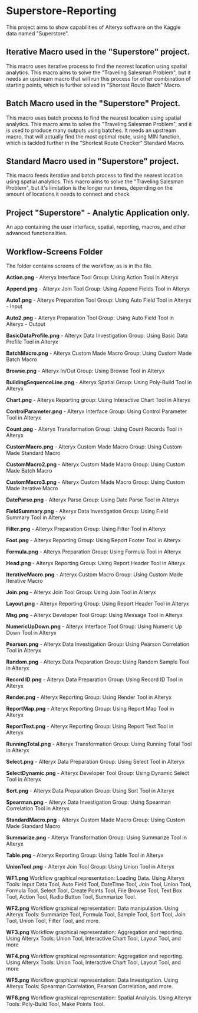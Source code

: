 # Superstore-Reporting
This project aims to show capabilities of Alteryx software on the Kaggle data named "Superstore".

## Iterative Macro used in the "Superstore" project.
This macro uses iterative process to find the nearest location using spatial analytics. This macro aims to solve the "Traveling Salesman Problem", but it needs an upstream macro that will run this process for other combination of starting points, which is further solved in "Shortest Route Batch" Macro.

## Batch Macro used in the "Superstore" Project.
This macro uses batch process to find the nearest location using spatial analytics. This macro aims to solve the "Traveling Salesman Problem", and it is used to produce many outputs using batches. It needs an upstream macro, that will actually find the most optimal route, using MIN function, which is tackled further in the "Shortest Route Checker" Standard Macro.

## Standard Macro used in "Superstore" project.
This macro feeds iterative and batch process to find the nearest location using spatial analytics. This macro aims to solve the "Traveling Salesman Problem", but it's limitation is the longer run times, depending on the amount of locations it needs to connect and check.

## Project "Superstore" - Analytic Application only.
An app containing the user interface, spatial, reporting, macros, and other advanced functionalities.

## Workflow-Screens Folder
The folder contains screens of the workflow, as is in the file.

**Action.png** - Alteryx Interface Tool Group: Using Action Tool in Alteryx

**Append.png** - Alteryx Join Tool Group: Using Append Fields Tool in Alteryx

**Auto1.png** - Alteryx Preparation Tool Group: Using Auto Field Tool in Alteryx - Input

**Auto2.png** - Alteryx Preparation Tool Group: Using Auto Field Tool in Alteryx - Output

**BasicDataProfile.png** - Alteryx Data Investigation Group: Using Basic Data Profile Tool in Alteryx

**BatchMacro.png** - Alteryx Custom Made Macro Group: Using Custom Made Batch Macro

**Browse.png** - Alteryx In/Out Group: Using Browse Tool in Alteryx

**BuildingSequenceLine.png** - Alteryx Spatial Group: Using Poly-Build Tool in Alteryx

**Chart.png** - Alteryx Reporting group: Using Interactive Chart Tool in Alteryx

**ControlParameter.png** - Alteryx Interface Group: Using Control Parameter Tool in Alteryx

**Count.png** - Alteryx Transformation Group: Using Count Records Tool in Alteryx

**CustomMacro.png** - Alteryx Custom Made Macro Group: Using Custom Made Standard Macro

**CustomMacro2.png** - Alteryx Custom Made Macro Group: Using Custom Made Batch Macro

**CustomMacro3.png** - Alteryx Custom Made Macro Group: Using Custom Made Iterative Macro

**DateParse.png** - Alteryx Parse Group: Using Date Parse Tool in Alteryx

**FieldSummary.png** - Alteryx Data Investigation Group: Using Field Summary Tool in Alteryx

**Filter.png** - Alteryx Preparation Group: Using Filter Tool in Alteryx

**Foot.png** - Alteryx Reporting Group: Using Report Footer Tool in Alteryx

**Formula.png** - Alteryx Preparation Group: Using Formula Tool in Alteryx

**Head.png** - Alteryx Reporting Group: Using Report Header Tool in Alteryx

**IterativeMacro.png** - Alteryx Custom Macro Group: Using Custom Made Iterative Macro

**Join.png** - Alteryx Join Tool Group: Using Join Tool in Alteryx

**Layout.png** - Alteryx Reporting Group: Using Report Header Tool in Alteryx

**Msg.png** - Alteryx Developer Tool Group: Using Message Tool in Alteryx

**NumericUpDown.png** - Alteryx Interface Tool Group: Using Numeric Up Down Tool in Alteryx

**Pearson.png** - Alteryx Data Investigation Group: Using Pearson Correlation Tool in Alteryx

**Random.png** - Alteryx Data Preparation Group: Using Random Sample Tool in Alteryx

**Record ID.png** - Alteryx Data Preparation Group: Using Record ID Tool in Alteryx

**Render.png** - Alteryx Reporting Group: Using Render Tool in Alteryx

**ReportMap.png** - Alteryx Reporting Group: Using Report Map Tool in Alteryx

**ReportText.png** - Alteryx Reporting Group: Using Report Text Tool in Alteryx

**RunningTotal.png** - Alteryx Transformation Group: Using Running Total Tool in Alteryx

**Select.png** - Alteryx Data Preparation Group: Using Select Tool in Alteryx

**SelectDynamic.png** - Alteryx Developer Tool Group: Using Dynamic Select Tool in Alteryx

**Sort.png** - Alteryx Data Preparation Group: Using Sort Tool in Alteryx

**Spearman.png** - Alteryx Data Investigation Group: Using Spearman Correlation Tool in Alteryx

**StandardMacro.png** - Alteryx Custom Made Macro Group: Using Custom Made Standard Macro

**Summarize.png** - Alteryx Transformation Group: Using Summarize Tool in Alteryx

**Table.png** - Alteryx Reporting Group: Using Table Tool in Alteryx

**UnionTool.png** - Alteryx Join Tool Group: Using Union Tool in Alteryx

**WF1.png**
Workflow graphical representation: Loading Data.
Using Alteryx Tools: Input Data Tool, Auto Field Tool, DateTime Tool, Join Tool, Union Tool, Formula Tool, Select Tool, Create Points Tool, File Browse Tool, Text Box Tool, Action Tool, Radio Button Tool, Summarize Tool.

**WF2.png**
Workflow graphical representation: Data manipulation.
Using Alteryx Tools: Summarize Tool, Formula Tool, Sample Tool, Sort Tool, Join Tool, Union Tool, Filter Tool, and more.

**WF3.png**
Workflow graphical representation: Aggregation and reporting.
Using Alteryx Tools: Union Tool, Interactive Chart Tool, Layout Tool, and more

**WF4.png**
Workflow graphical representation: Aggregation and reporting.
Using Alteryx Tools: Union Tool, Interactive Chart Tool, Layout Tool, and more

**WF5.png**
Workflow graphical representation: Data Investigation.
Using Alteryx Tools: Spearman Correlation, Pearson Correlation, and more.

**WF6.png**
Workflow graphical representation: Spatial Analysis.
Using Alteryx Tools: Poly-Build Tool, Make Points Tool.
